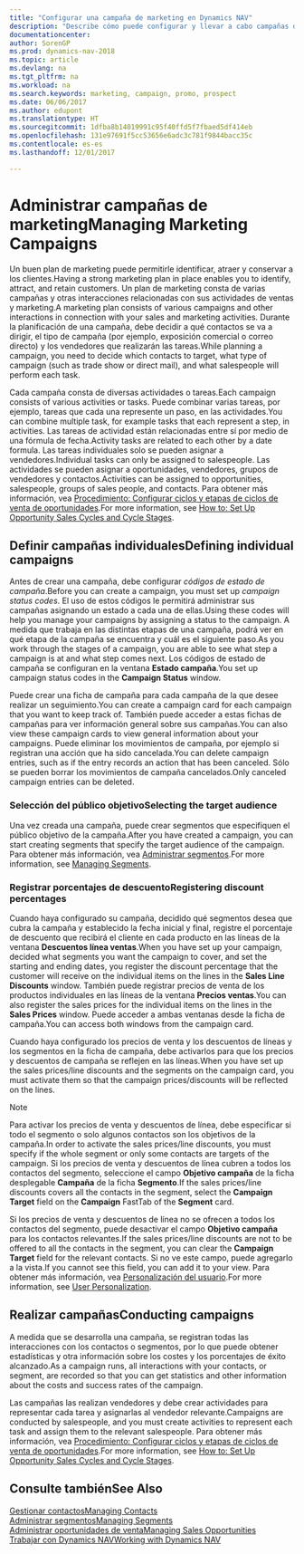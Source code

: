 ```yaml
---
title: "Configurar una campaña de marketing en Dynamics NAV"
description: "Describe cómo puede configurar y llevar a cabo campañas de marketing en Dynamics NAV para ayudarle a identificar, atraer y conservar a los clientes."
documentationcenter: 
author: SorenGP
ms.prod: dynamics-nav-2018
ms.topic: article
ms.devlang: na
ms.tgt_pltfrm: na
ms.workload: na
ms.search.keywords: marketing, campaign, promo, prospect
ms.date: 06/06/2017
ms.author: edupont
ms.translationtype: HT
ms.sourcegitcommit: 1dfba8b14019991c95f40ffd5f7fbaed5df414eb
ms.openlocfilehash: 131e97691f5cc53656e6adc3c781f9844bacc35c
ms.contentlocale: es-es
ms.lasthandoff: 12/01/2017

---
```

# <a name="managing-marketing-campaigns"></a><span data-ttu-id="8596a-103">Administrar campañas de marketing</span><span class="sxs-lookup"><span data-stu-id="8596a-103">Managing Marketing Campaigns</span></span>
<span data-ttu-id="8596a-104">Un buen plan de marketing puede permitirle identificar, atraer y conservar a los clientes.</span><span class="sxs-lookup"><span data-stu-id="8596a-104">Having a strong marketing plan in place enables you to identify, attract, and retain customers.</span></span> <span data-ttu-id="8596a-105">Un plan de marketing consta de varias campañas y otras interacciones relacionadas con sus actividades de ventas y marketing.</span><span class="sxs-lookup"><span data-stu-id="8596a-105">A marketing plan consists of various campaigns and other interactions in connection with your sales and marketing activities.</span></span> <span data-ttu-id="8596a-106">Durante la planificación de una campaña, debe decidir a qué contactos se va a dirigir, el tipo de campaña (por ejemplo, exposición comercial o correo directo) y los vendedores que realizarán las tareas.</span><span class="sxs-lookup"><span data-stu-id="8596a-106">While planning a campaign, you need to decide which contacts to target, what type of campaign (such as trade show or direct mail), and what salespeople will perform each task.</span></span>

<span data-ttu-id="8596a-107">Cada campaña consta de diversas actividades o tareas.</span><span class="sxs-lookup"><span data-stu-id="8596a-107">Each campaign consists of various activities or tasks.</span></span> <span data-ttu-id="8596a-108">Puede combinar varias tareas, por ejemplo, tareas que cada una represente un paso, en las actividades.</span><span class="sxs-lookup"><span data-stu-id="8596a-108">You can combine multiple task, for example tasks that each represent a step, in activities.</span></span> <span data-ttu-id="8596a-109">Las tareas de actividad están relacionadas entre sí por medio de una fórmula de fecha.</span><span class="sxs-lookup"><span data-stu-id="8596a-109">Activity tasks are related to each other by a date formula.</span></span> <span data-ttu-id="8596a-110">Las tareas individuales solo se pueden asignar a vendedores.</span><span class="sxs-lookup"><span data-stu-id="8596a-110">Individual tasks can only be assigned to salespeople.</span></span> <span data-ttu-id="8596a-111">Las actividades se pueden asignar a oportunidades, vendedores, grupos de vendedores y contactos.</span><span class="sxs-lookup"><span data-stu-id="8596a-111">Activities can be assigned to opportunities, salespeople, groups of sales people, and contacts.</span></span> <span data-ttu-id="8596a-112">Para obtener más información, vea [Procedimiento: Configurar ciclos y etapas de ciclos de venta de oportunidades](marketing-how-setup-opportunity-sales-cycles-stages.md).</span><span class="sxs-lookup"><span data-stu-id="8596a-112">For more information, see [How to: Set Up Opportunity Sales Cycles and Cycle Stages](marketing-how-setup-opportunity-sales-cycles-stages.md).</span></span>

## <a name="defining-individual-campaigns"></a><span data-ttu-id="8596a-113">Definir campañas individuales</span><span class="sxs-lookup"><span data-stu-id="8596a-113">Defining individual campaigns</span></span>
<span data-ttu-id="8596a-114">Antes de crear una campaña, debe configurar *códigos de estado de campaña*.</span><span class="sxs-lookup"><span data-stu-id="8596a-114">Before you can create a campaign, you must set up *campaign status codes*.</span></span> <span data-ttu-id="8596a-115">El uso de estos códigos le permitirá administrar sus campañas asignando un estado a cada una de ellas.</span><span class="sxs-lookup"><span data-stu-id="8596a-115">Using these codes will help you manage your campaigns by assigning a status to the campaign.</span></span> <span data-ttu-id="8596a-116">A medida que trabaja en las distintas etapas de una campaña, podrá ver en qué etapa de la campaña se encuentra y cuál es el siguiente paso.</span><span class="sxs-lookup"><span data-stu-id="8596a-116">As you work through the stages of a campaign, you are able to see what step a campaign is at and what step comes next.</span></span> <span data-ttu-id="8596a-117">Los códigos de estado de campaña se configuran en la ventana **Estado campaña**.</span><span class="sxs-lookup"><span data-stu-id="8596a-117">You set up campaign status codes in the **Campaign Status** window.</span></span>

<span data-ttu-id="8596a-118">Puede crear una ficha de campaña para cada campaña de la que desee realizar un seguimiento.</span><span class="sxs-lookup"><span data-stu-id="8596a-118">You can create a campaign card for each campaign that you want to keep track of.</span></span> <span data-ttu-id="8596a-119">También puede acceder a estas fichas de campañas para ver información general sobre sus campañas.</span><span class="sxs-lookup"><span data-stu-id="8596a-119">You can also view these campaign cards to view general information about your campaigns.</span></span>
<span data-ttu-id="8596a-120">Puede eliminar los movimientos de campaña, por ejemplo si registran una acción que ha sido cancelada.</span><span class="sxs-lookup"><span data-stu-id="8596a-120">You can delete campaign entries, such as if the entry records an action that has been canceled.</span></span> <span data-ttu-id="8596a-121">Sólo se pueden borrar los movimientos de campaña cancelados.</span><span class="sxs-lookup"><span data-stu-id="8596a-121">Only canceled campaign entries can be deleted.</span></span>

### <a name="selecting-the-target-audience"></a><span data-ttu-id="8596a-122">Selección del público objetivo</span><span class="sxs-lookup"><span data-stu-id="8596a-122">Selecting the target audience</span></span>
<span data-ttu-id="8596a-123">Una vez creada una campaña, puede crear segmentos que especifiquen el público objetivo de la campaña.</span><span class="sxs-lookup"><span data-stu-id="8596a-123">After you have created a campaign, you can start creating segments that specify the target audience of the campaign.</span></span> <span data-ttu-id="8596a-124">Para obtener más información, vea [Administrar segmentos](marketing-segments.md).</span><span class="sxs-lookup"><span data-stu-id="8596a-124">For more information, see [Managing Segments](marketing-segments.md).</span></span>

### <a name="registering-discount-percentages"></a><span data-ttu-id="8596a-125">Registrar porcentajes de descuento</span><span class="sxs-lookup"><span data-stu-id="8596a-125">Registering discount percentages</span></span>
<span data-ttu-id="8596a-126">Cuando haya configurado su campaña, decidido qué segmentos desea que cubra la campaña y establecido la fecha inicial y final, registre el porcentaje de descuento que recibirá el cliente en cada producto en las líneas de la ventana **Descuentos línea ventas**.</span><span class="sxs-lookup"><span data-stu-id="8596a-126">When you have set up your campaign, decided what segments you want the campaign to cover, and set the starting and ending dates, you register the discount percentage that the customer will receive on the individual items on the lines in the **Sales Line Discounts** window.</span></span> <span data-ttu-id="8596a-127">También puede registrar precios de venta de los productos individuales en las líneas de la ventana **Precios ventas**.</span><span class="sxs-lookup"><span data-stu-id="8596a-127">You can also register the sales prices for the individual items on the lines in the **Sales Prices** window.</span></span> <span data-ttu-id="8596a-128">Puede acceder a ambas ventanas desde la ficha de campaña.</span><span class="sxs-lookup"><span data-stu-id="8596a-128">You can access both windows from the campaign card.</span></span>

 <span data-ttu-id="8596a-129">Cuando haya configurado los precios de venta y los descuentos de líneas y los segmentos en la ficha de campaña, debe activarlos para que los precios y descuentos de campaña se reflejen en las líneas.</span><span class="sxs-lookup"><span data-stu-id="8596a-129">When you have set up the sales prices/line discounts and the segments on the campaign card, you must activate them so that the campaign prices/discounts will be reflected on the lines.</span></span>

> [!NOTE]  
>   <span data-ttu-id="8596a-130">Para activar los precios de venta y descuentos de línea, debe especificar si todo el segmento o solo algunos contactos son los objetivos de la campaña.</span><span class="sxs-lookup"><span data-stu-id="8596a-130">In order to activate the sales prices/line discounts, you must specify if the whole segment or only some contacts are targets of the campaign.</span></span> <span data-ttu-id="8596a-131">Si los precios de venta y descuentos de línea cubren a todos los contactos del segmento, seleccione el campo **Objetivo campaña** de la ficha desplegable **Campaña** de la ficha **Segmento**.</span><span class="sxs-lookup"><span data-stu-id="8596a-131">If the sales prices/line discounts covers all the contacts in the segment, select the **Campaign Target** field on the **Campaign** FastTab of the **Segment** card.</span></span>

<span data-ttu-id="8596a-132">Si los precios de venta y descuentos de línea no se ofrecen a todos los contactos del segmento, puede desactivar el campo **Objetivo campaña** para los contactos relevantes.</span><span class="sxs-lookup"><span data-stu-id="8596a-132">If the sales prices/line discounts are not to be offered to all the contacts in the segment, you can clear the **Campaign Target** field for the relevant contacts.</span></span> <span data-ttu-id="8596a-133">Si no ve este campo, puede agregarlo a la vista.</span><span class="sxs-lookup"><span data-stu-id="8596a-133">If you cannot see this field, you can add it to your view.</span></span> <span data-ttu-id="8596a-134">Para obtener más información, vea [Personalización del usuario](ui-user-personalization.md).</span><span class="sxs-lookup"><span data-stu-id="8596a-134">For more information, see [User Personalization](ui-user-personalization.md).</span></span>

## <a name="conducting-campaigns"></a><span data-ttu-id="8596a-135">Realizar campañas</span><span class="sxs-lookup"><span data-stu-id="8596a-135">Conducting campaigns</span></span>
<span data-ttu-id="8596a-136">A medida que se desarrolla una campaña, se registran todas las interacciones con los contactos o segmentos, por lo que puede obtener estadísticas y otra información sobre los costes y los porcentajes de éxito alcanzado.</span><span class="sxs-lookup"><span data-stu-id="8596a-136">As a campaign runs, all interactions with your contacts, or segment, are recorded so that you can get statistics and other information about the costs and success rates of the campaign.</span></span>

<span data-ttu-id="8596a-137">Las campañas las realizan vendedores y debe crear actividades para representar cada tarea y asignarlas al vendedor relevante.</span><span class="sxs-lookup"><span data-stu-id="8596a-137">Campaigns are conducted by salespeople, and you must create activities to represent each task and assign them to the relevant salespeople.</span></span> <span data-ttu-id="8596a-138">Para obtener más información, vea [Procedimiento: Configurar ciclos y etapas de ciclos de venta de oportunidades](marketing-how-setup-opportunity-sales-cycles-stages.md).</span><span class="sxs-lookup"><span data-stu-id="8596a-138">For more information, see [How to: Set Up Opportunity Sales Cycles and Cycle Stages](marketing-how-setup-opportunity-sales-cycles-stages.md).</span></span>

## <a name="see-also"></a><span data-ttu-id="8596a-139">Consulte también</span><span class="sxs-lookup"><span data-stu-id="8596a-139">See Also</span></span>
[<span data-ttu-id="8596a-140">Gestionar contactos</span><span class="sxs-lookup"><span data-stu-id="8596a-140">Managing Contacts</span></span>](marketing-contacts.md)  
[<span data-ttu-id="8596a-141">Administrar segmentos</span><span class="sxs-lookup"><span data-stu-id="8596a-141">Managing Segments</span></span>](marketing-segments.md)  
[<span data-ttu-id="8596a-142">Administrar oportunidades de venta</span><span class="sxs-lookup"><span data-stu-id="8596a-142">Managing Sales Opportunities</span></span>](marketing-manage-sales-opportunities.md)  
[<span data-ttu-id="8596a-143">Trabajar con Dynamics NAV</span><span class="sxs-lookup"><span data-stu-id="8596a-143">Working with Dynamics NAV</span></span>](ui-work-product.md)  

